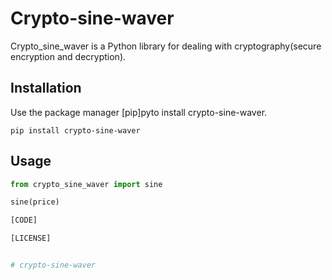 # Crypto-sine-waver

Crypto_sine_waver is a Python library for dealing with cryptography(secure encryption and decryption).

## Installation

Use the package manager [pip]pyto install crypto-sine-waver.

```
pip install crypto-sine-waver
```

## Usage

```python
from crypto_sine_waver import sine

sine(price)

[CODE]

[LICENSE]


# crypto-sine-waver

